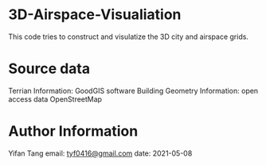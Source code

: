 # 3D-Airspace-Visualiation
This code tries to construct and visulatize the 3D city and airspace grids.

# Source data
Terrian Information: GoodGIS software
Building Geometry Information: open access data OpenStreetMap

# Author Information
Yifan Tang
email: tyf0416@gmail.com
date: 2021-05-08
